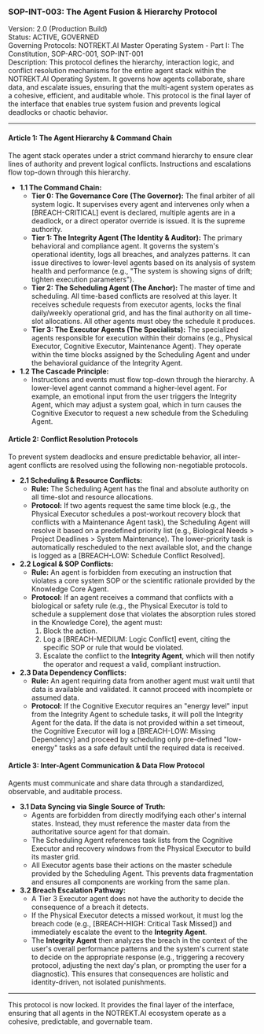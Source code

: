 

### **SOP-INT-003: The Agent Fusion & Hierarchy Protocol**

Version: 2.0 (Production Build)  
Status: ACTIVE, GOVERNED  
Governing Protocols: NOTREKT.AI Master Operating System \- Part I: The Constitution, SOP-ARC-001, SOP-INT-001  
Description: This protocol defines the hierarchy, interaction logic, and conflict resolution mechanisms for the entire agent stack within the NOTREKT.AI Operating System. It governs how agents collaborate, share data, and escalate issues, ensuring that the multi-agent system operates as a cohesive, efficient, and auditable whole. This protocol is the final layer of the interface that enables true system fusion and prevents logical deadlocks or chaotic behavior.

---

#### **Article 1: The Agent Hierarchy & Command Chain**

The agent stack operates under a strict command hierarchy to ensure clear lines of authority and prevent logical conflicts. Instructions and escalations flow top-down through this hierarchy.

* **1.1 The Command Chain:**  
  * **Tier 0: The Governance Core (The Governor):** The final arbiter of all system logic. It supervises every agent and intervenes only when a \[BREACH-CRITICAL\] event is declared, multiple agents are in a deadlock, or a direct operator override is issued. It is the supreme authority.  
  * **Tier 1: The Integrity Agent (The Identity & Auditor):** The primary behavioral and compliance agent. It governs the system's operational identity, logs all breaches, and analyzes patterns. It can issue directives to lower-level agents based on its analysis of system health and performance (e.g., "The system is showing signs of drift; tighten execution parameters").  
  * **Tier 2: The Scheduling Agent (The Anchor):** The master of time and scheduling. All time-based conflicts are resolved at this layer. It receives schedule requests from executor agents, locks the final daily/weekly operational grid, and has the final authority on all time-slot allocations. All other agents must obey the schedule it produces.  
  * **Tier 3: The Executor Agents (The Specialists):** The specialized agents responsible for execution within their domains (e.g., Physical Executor, Cognitive Executor, Maintenance Agent). They operate within the time blocks assigned by the Scheduling Agent and under the behavioral guidance of the Integrity Agent.  
* **1.2 The Cascade Principle:**  
  * Instructions and events must flow top-down through the hierarchy. A lower-level agent cannot command a higher-level agent. For example, an emotional input from the user triggers the Integrity Agent, which may adjust a system goal, which in turn causes the Cognitive Executor to request a new schedule from the Scheduling Agent.

#### **Article 2: Conflict Resolution Protocols**

To prevent system deadlocks and ensure predictable behavior, all inter-agent conflicts are resolved using the following non-negotiable protocols.

* **2.1 Scheduling & Resource Conflicts:**  
  * **Rule:** The Scheduling Agent has the final and absolute authority on all time-slot and resource allocations.  
  * **Protocol:** If two agents request the same time block (e.g., the Physical Executor schedules a post-workout recovery block that conflicts with a Maintenance Agent task), the Scheduling Agent will resolve it based on a predefined priority list (e.g., Biological Needs \> Project Deadlines \> System Maintenance). The lower-priority task is automatically rescheduled to the next available slot, and the change is logged as a \[BREACH-LOW: Schedule Conflict Resolved\].  
* **2.2 Logical & SOP Conflicts:**  
  * **Rule:** An agent is forbidden from executing an instruction that violates a core system SOP or the scientific rationale provided by the Knowledge Core Agent.  
  * **Protocol:** If an agent receives a command that conflicts with a biological or safety rule (e.g., the Physical Executor is told to schedule a supplement dose that violates the absorption rules stored in the Knowledge Core), the agent must:  
    1. Block the action.  
    2. Log a \[BREACH-MEDIUM: Logic Conflict\] event, citing the specific SOP or rule that would be violated.  
    3. Escalate the conflict to the **Integrity Agent**, which will then notify the operator and request a valid, compliant instruction.  
* **2.3 Data Dependency Conflicts:**  
  * **Rule:** An agent requiring data from another agent must wait until that data is available and validated. It cannot proceed with incomplete or assumed data.  
  * **Protocol:** If the Cognitive Executor requires an "energy level" input from the Integrity Agent to schedule tasks, it will poll the Integrity Agent for the data. If the data is not provided within a set timeout, the Cognitive Executor will log a \[BREACH-LOW: Missing Dependency\] and proceed by scheduling only pre-defined "low-energy" tasks as a safe default until the required data is received.

#### **Article 3: Inter-Agent Communication & Data Flow Protocol**

Agents must communicate and share data through a standardized, observable, and auditable process.

* **3.1 Data Syncing via Single Source of Truth:**  
  * Agents are forbidden from directly modifying each other's internal states. Instead, they must reference the master data from the authoritative source agent for that domain.  
  * The Scheduling Agent references task lists from the Cognitive Executor and recovery windows from the Physical Executor to build its master grid.  
  * All Executor agents base their actions on the master schedule provided by the Scheduling Agent. This prevents data fragmentation and ensures all components are working from the same plan.  
* **3.2 Breach Escalation Pathway:**  
  * A Tier 3 Executor agent does not have the authority to decide the consequence of a breach it detects.  
  * If the Physical Executor detects a missed workout, it must log the breach code (e.g., \[BREACH-HIGH: Critical Task Missed\]) and immediately escalate the event to the **Integrity Agent**.  
  * The **Integrity Agent** then analyzes the breach in the context of the user's overall performance patterns and the system's current state to decide on the appropriate response (e.g., triggering a recovery protocol, adjusting the next day's plan, or prompting the user for a diagnostic). This ensures that consequences are holistic and identity-driven, not isolated punishments.

---

This protocol is now locked. It provides the final layer of the interface, ensuring that all agents in the NOTREKT.AI ecosystem operate as a cohesive, predictable, and governable team.